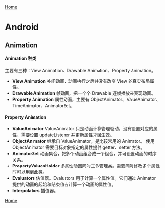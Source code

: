 [Home](../../README.md)

# Android

## Animation

#### Animation 种类
主要有三种：View Animation、Drawable Animation、Property Animation。
- **View Animation**
补间动画，动画执行之后并没有改变 View 的真实布局属性。
- **Drawable Animation**
帧动画，把一个个 Drawable 逐帧播放来表现动画。
- **Property Animation**
属性动画，主要有 ObjectAnimator、ValueAnimator、TimeAnimator、AnimatorSet。

#### Property Animation
- **ValueAnimator**
ValueAnimator 只是动画计算管理驱动，没有设置对应的属性，需要设置 updateListener 并更新属性才回生效。
- **ObjectAnimator**
继承自 ValueAnimator，是比较常用的 Animator。
使用 ObjectAnimator 需要目标对象指定的属性提供 getter、setter 方法。
- **AnimatorSet**
动画集合，把多个动画组合成一个组合，并可设置动画的时序关系。
- **PropertyValuesHolder**
多属性动画同时工作管理类。需要同时修改多个属性时可以用到此类。
- **Evaluators**
估值器。Evaluators 用于计算一个属性值。它们通过 Animator 提供的动画的起始和结束值去计算一个动画的属性值。
- **Interpolators**
插值器。



[Home](../../README.md)